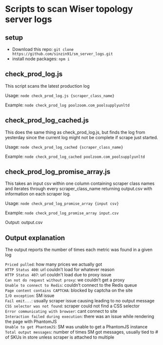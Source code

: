 # Scripts to scan Wiser topology server logs

## setup
- Download this repo: `git clone https://github.com/sinzin91/sm_server_logs.git`
- install node packages: `npm i`

## check_prod_log.js
This script scans the latest production log

Usage: `node check_prod_log.js {scraper_class_name}`   

Example: `node check_prod_log poolzoom.com_poolsupplyunltd`

## check_prod_log_cached.js
This does the same thing as check_prod_log.js, but finds the log from yesterday since the current log might not be complete if scrape just started.

Usage: `node check_prod_log_cached {scraper_class_name}`   

Example: `node check_prod_log_cached poolzoom.com_poolsupplyunltd`

## check_prod_log_promise_array.js
This takes an input csv within one column containing scraper class names and iterates through every scraper_class_name returning output.csv with information on each scraper log.

Usage: `node check_prod_log_promise_array {input csv}`   

Example: `node check_prod_log_promise_array input.csv`

Output: output.csv

## Output explanation

The output reports the number of times each metric was found in a given log  

`Priced pulled`: how many prices we actually got  
`HTTP Status 400`: url couldn’t load for whatever reason  
`HTTP Status 407`: url couldn't load due to  proxy issue  
`Can not do request without proxy`: we couldn’t get a proxy  
`Unable to connect to Redis`: couldn’t connect to the Redis queue  
`Page content contains CAPTCHA`: blocked by captcha on the site  
`I/O exception`: SM issue  
`Fail emit...`: usually scraper issue causing leading to no output message  
`CSS selector was not found`: scraper could not find a CSS selector   
`Error communicating with browser`: cant connect to site   
`Interaction failed during execution`: there was an issue while rendering the page with PhantomJS  
`Unable to get PhantomJS`: SM was unable to get a PhantomJS instance  
`Total output messages`: number of times SM  got messages, usually tied to # of SKUs in store unless scraper is attached to multiple
